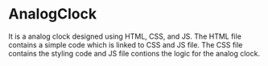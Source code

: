 # AnalogClock
It is a analog clock designed using HTML, CSS, and JS.
The HTML file contains a simple code which is linked to CSS and JS file.
The CSS file contains the styling code and JS file contions the logic for the analog clock.
